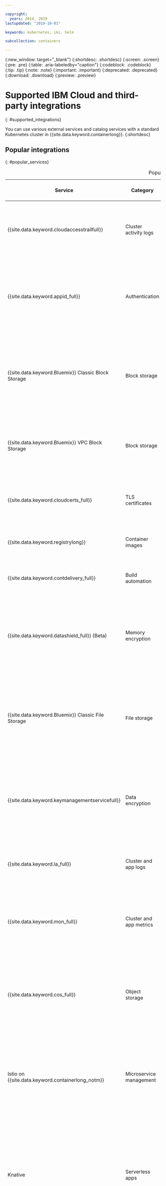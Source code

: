 ```yaml
---

copyright:
  years: 2014, 2019
lastupdated: "2019-10-01"

keywords: kubernetes, iks, helm

subcollection: containers

---
```


{:new_window: target="_blank"}
{:shortdesc: .shortdesc}
{:screen: .screen}
{:pre: .pre}
{:table: .aria-labeledby="caption"}
{:codeblock: .codeblock}
{:tip: .tip}
{:note: .note}
{:important: .important}
{:deprecated: .deprecated}
{:download: .download}
{:preview: .preview}


# Supported IBM Cloud and third-party integrations
{: #supported_integrations}

You can use various external services and catalog services with a standard Kubernetes cluster in {{site.data.keyword.containerlong}}.
{:shortdesc}

## Popular integrations
{: #popular_services}

<table summary="The table shows available services that you can add to your cluster and that are popular among {{site.data.keyword.containerlong_notm}} users. Rows are to be read from the left to right, with the name of the service in column one, and a description of the service in column two.">
<caption>Popular services</caption>
<thead>
<tr>
<th>Service</th>
<th>Category</th>
<th>Description</th>
<th>Classic</th>
<th>VPC on Classic</th>
</tr>
</thead>
<tbody>
<tr>
<td>{{site.data.keyword.cloudaccesstrailfull}}</td>
<td>Cluster activity logs</td>
<td>Monitor the administrative activity that is made in your cluster by analyzing logs through Grafana. For more information about the service, see the [Activity Tracker](/docs/services/cloud-activity-tracker?topic=cloud-activity-tracker-getting-started) documentation. For more information about the types of events that you can track, see [Activity Tracker events](/docs/containers?topic=containers-at_events).</td>
<td><img src="images/confirm.svg" width="32" alt="Feature available" style="width:32px;" /></td>
<td><img src="images/confirm.svg" width="32" alt="Feature available" style="width:32px;" /></td>
</tr>
<tr>
<td>{{site.data.keyword.appid_full}}</td>
<td>Authentication</td>
<td>Add a level of security to your apps with [{{site.data.keyword.appid_short}}](/docs/services/appid?topic=appid-getting-started) by requiring users to sign in. To authenticate web or API HTTP/HTTPS requests to your app, you can integrate {{site.data.keyword.appid_short_notm}} with your Ingress service by using the [{{site.data.keyword.appid_short_notm}} authentication Ingress annotation](/docs/containers?topic=containers-ingress_annotation#appid-auth).</td>
<td><img src="images/confirm.svg" width="32" alt="Feature available" style="width:32px;" /></td>
<td><img src="images/confirm.svg" width="32" alt="Feature available" style="width:32px;" /></td>
</tr>
<tr>
<td>{{site.data.keyword.Bluemix}} Classic Block Storage</td>
<td>Block storage</td>
<td>[{{site.data.keyword.cloud_notm}} Block Storage](/docs/infrastructure/BlockStorage?topic=BlockStorage-getting-started#getting-started) is persistent, high-performance iSCSI storage that you can add to your apps by using Kubernetes persistent volumes (PVs). Use block storage to deploy stateful apps in a single zone or as high-performance storage for single pods. For more information about how to provision block storage in your cluster, see [Storing data on {{site.data.keyword.cloud_notm}} Block Storage](/docs/containers?topic=containers-block_storage#block_storage)</td>
<td><img src="images/confirm.svg" width="32" alt="Feature available" style="width:32px;" /></td>
<td></td>
</tr>
<tr>
<td>{{site.data.keyword.Bluemix}} VPC Block Storage</td>
<td>Block storage</td>
<td>[Block Storage for VPC](/docs/vpc-on-classic-block-storage?topic=vpc-on-classic-block-storage-getting-started) provides hypervisor-mounted, high-performance data storage for your virtual server instances that you provision within a VPC on Classic cluster. For more information about how to provision VPC Block Storage in your cluster, see [Storing data on VPC Block Storage](/docs/containers?topic=containers-vpc-block)</td>
<td></td>
<td><img src="images/confirm.svg" width="32" alt="Feature available" style="width:32px;" /></td>
</tr>
<tr>
<td>{{site.data.keyword.cloudcerts_full}}</td>
<td>TLS certificates</td>
<td>You can use <a href="/docs/services/certificate-manager?topic=certificate-manager-getting-started#getting-started" target="_blank">{{site.data.keyword.cloudcerts_long}} <img src="../icons/launch-glyph.svg" alt="External link icon"></a> to store and manage SSL certificates for your apps. For more information, see <a href="https://www.ibm.com/cloud/blog/announcements/use-ibm-cloud-certificate-manager-ibm-cloud-container-service-deploy-custom-domain-tls-certificates" target="_blank">Use {{site.data.keyword.cloudcerts_long_notm}} with {{site.data.keyword.containerlong_notm}} to deploy custom domain TLS Certificates <img src="../icons/launch-glyph.svg" alt="External link icon"></a>. </td>
<td><img src="images/confirm.svg" width="32" alt="Feature available" style="width:32px;" /></td>
<td><img src="images/confirm.svg" width="32" alt="Feature available" style="width:32px;" /></td>
</tr>
<tr>
<td>{{site.data.keyword.registrylong}}</td>
<td>Container images</td>
<td>Set up your own secured Docker image repository where you can safely store and share images between cluster users. For more information, see the <a href="/docs/services/Registry?topic=registry-getting-started" target="_blank">{{site.data.keyword.registrylong}} documentation <img src="../icons/launch-glyph.svg" alt="External link icon"></a>.</td>
<td><img src="images/confirm.svg" width="32" alt="Feature available" style="width:32px;" /></td>
<td><img src="images/confirm.svg" width="32" alt="Feature available" style="width:32px;" /></td>
</tr>
<tr>
<td>{{site.data.keyword.contdelivery_full}}</td>
<td>Build automation</td>
<td>Automate your app builds and container deployments to Kubernetes clusters by using a toolchain. For more information about the setup, see the blog <a href="https://developer.ibm.com/recipes/tutorials/deploy-kubernetes-pods-to-the-bluemix-container-service-using-devops-pipelines/" target="_blank">Deploy Kubernetes pods to the {{site.data.keyword.containerlong_notm}} using DevOps Pipelines <img src="../icons/launch-glyph.svg" alt="External link icon"></a>. </td>
<td><img src="images/confirm.svg" width="32" alt="Feature available" style="width:32px;" /></td>
<td><img src="images/confirm.svg" width="32" alt="Feature available" style="width:32px;" /></td>
</tr>
<tr>
<td>{{site.data.keyword.datashield_full}} (Beta)</td>
<td>Memory encryption</td>
<td>You can use <a href="/docs/services/data-shield?topic=data-shield-getting-started#getting-started" target="_blank">{{site.data.keyword.datashield_short}} <img src="../icons/launch-glyph.svg" alt="External link icon"></a> to encrypt your data memory. {{site.data.keyword.datashield_short}} is integrated with Intel® Software Guard Extensions (SGX) and Fortanix® technology so that your {{site.data.keyword.cloud_notm}} container workload code and data are protected in use. The app code and data run in CPU-hardened enclaves, which are trusted areas of memory on the worker node that protect critical aspects of the app, which helps to keep the code and data confidential and unmodified.</td>
<td><img src="images/confirm.svg" width="32" alt="Feature available" style="width:32px;" /></td>
<td></td>
</tr>
<tr>
<td>{{site.data.keyword.Bluemix}} Classic File Storage</td>
<td>File storage</td>
<td>[{{site.data.keyword.cloud_notm}} Classic File Storage](/docs/infrastructure/FileStorage?topic=FileStorage-getting-started#getting-started) is persistent, fast, and flexible network-attached, NFS-based file storage that you can add to your apps by using Kubernetes persistent volumes. You can choose between predefined storage tiers with GB sizes and IOPS that meet the requirements of your workloads. For more information about how to provision file storage in your cluster, see [Storing data on {{site.data.keyword.cloud_notm}} File Storage](/docs/containers?topic=containers-file_storage#file_storage).</td>
<td><img src="images/confirm.svg" width="32" alt="Feature available" style="width:32px;" /></td>
<td></td>
</tr>
<tr>
<td>{{site.data.keyword.keymanagementservicefull}}</td>
<td>Data encryption</td>
<td>Encrypt the Kubernetes secrets that are in your cluster by enabling {{site.data.keyword.keymanagementserviceshort}}. Encrypting your Kubernetes secrets prevents unauthorized users from accessing sensitive cluster information.<br>To set up, see <a href="/docs/containers?topic=containers-encryption#keyprotect">Encrypting Kubernetes secrets by using {{site.data.keyword.keymanagementserviceshort}}</a>.<br>For more information, see the <a href="/docs/services/key-protect?topic=key-protect-getting-started-tutorial" target="_blank">{{site.data.keyword.keymanagementserviceshort}} documentation <img src="../icons/launch-glyph.svg" alt="External link icon"></a>.</td>
<td><img src="images/confirm.svg" width="32" alt="Feature available" style="width:32px;" /></td>
<td><img src="images/confirm.svg" width="32" alt="Feature available" style="width:32px;" /></td>
</tr>
<tr>
<td>{{site.data.keyword.la_full}}</td>
<td>Cluster and app logs</td>
<td>Add log management capabilities to your cluster by deploying LogDNA as a third-party service to your worker nodes to manage logs from your pod containers. For more information, see [Managing Kubernetes cluster logs with {{site.data.keyword.la_full_notm}}](/docs/services/Log-Analysis-with-LogDNA/tutorials?topic=LogDNA-kube#kube).</td>
<td><img src="images/confirm.svg" width="32" alt="Feature available" style="width:32px;" /></td>
<td><img src="images/confirm.svg" width="32" alt="Feature available" style="width:32px;" /></td>
</tr>
<tr>
<td>{{site.data.keyword.mon_full}}</td>
<td>Cluster and app metrics</td>
<td>Gain operational visibility into the performance and health of your apps by deploying Sysdig as a third-party service to your worker nodes to forward metrics to {{site.data.keyword.monitoringlong}}. For more information, see [Analyzing metrics for an app that is deployed in a Kubernetes cluster](/docs/services/Monitoring-with-Sysdig/tutorials?topic=Sysdig-kubernetes_cluster#kubernetes_cluster). </td>
<td><img src="images/confirm.svg" width="32" alt="Feature available" style="width:32px;" /></td>
<td><img src="images/confirm.svg" width="32" alt="Feature available" style="width:32px;" /></td>
</tr>
<tr>
<td>{{site.data.keyword.cos_full}}</td>
<td>Object storage</td>
<td>Data that is stored with {{site.data.keyword.cos_short}} is encrypted and dispersed across multiple geographic locations, and accessed over HTTP by using a REST API. You can use the [ibm-backup-restore image](/docs/services/RegistryImages/ibm-backup-restore?topic=RegistryImages-ibmbackup_restore_starter) to configure the service to make one-time or scheduled backups for data in your clusters. For more information about the service, see the <a href="/docs/services/cloud-object-storage?topic=cloud-object-storage-getting-started" target="_blank">{{site.data.keyword.cos_short}} documentation <img src="../icons/launch-glyph.svg" alt="External link icon"></a>.</td>
<td><img src="images/confirm.svg" width="32" alt="Feature available" style="width:32px;" /></td>
<td></td>
</tr>
<tr>
<td>Istio on {{site.data.keyword.containerlong_notm}}</td>
<td>Microservice management</td>
<td><a href="https://www.ibm.com/cloud/istio" target="_blank">Istio <img src="../icons/launch-glyph.svg" alt="External link icon"></a> is an open source service that gives developers a way to connect, secure, manage, and monitor a network of microservices, also known a service mesh, on cloud orchestration platforms. Istio on {{site.data.keyword.containerlong}} provides a one-step installation of Istio into your cluster through a managed add-on. With one click, you can get all Istio core components, additional tracing, monitoring, and visualization, and the BookInfo sample app up and running. To get started, see [Using the managed Istio add-on (beta)](/docs/containers?topic=containers-istio).</td>
<td><img src="images/confirm.svg" width="32" alt="Feature available" style="width:32px;" /></td>
<td><img src="images/confirm.svg" width="32" alt="Feature available" style="width:32px;" /></td>
</tr>
<tr>
<td>Knative</td>
<td>Serverless apps</td>
<td>[Knative ![External link icon](../icons/launch-glyph.svg "External link icon")](https://github.com/knative/docs) is an open source platform that was developed by IBM, Google, Pivotal, Red Hat, Cisco, and others with the goal of extending the capabilities of Kubernetes to help you create modern, source-centric containerized, and serverless apps on top of your Kubernetes cluster. The platform uses a consistent approach across programming languages and frameworks to abstract the operational burden of building, deploying, and managing workloads in Kubernetes so that developers can focus on what matters most to them: the source code. For more information, see [Deploying serverless apps with Knative](/docs/containers?topic=containers-serverless-apps-knative). </td>
<td><img src="images/confirm.svg" width="32" alt="Feature available" style="width:32px;" /></td>
<td><img src="images/confirm.svg" width="32" alt="Feature available" style="width:32px;" /></td>
</tr>
<tr>
<td>Portworx</td>
<td>Storage for stateful apps</td>
<td>[Portworx ![External link icon](../icons/launch-glyph.svg "External link icon")](https://portworx.com/products/introduction/) is a highly available software-defined storage solution that you can use to manage persistent storage for your containerized databases and other stateful apps, or to share data between pods across multiple zones. You can install Portworx with a Helm chart and provision storage for your apps by using Kubernetes persistent volumes. For more information about how to set up Portworx in your cluster, see [Storing data on software-defined storage (SDS) with Portworx](/docs/containers?topic=containers-portworx#portworx).</td>
<td><img src="images/confirm.svg" width="32" alt="Feature available" style="width:32px;" /></td>
<td></td>
</tr>
<tr>
<td>Razee</td>
<td>Deployment automation</td>
<td>[Razee ![External link icon](../icons/launch-glyph.svg "External link icon")](https://razee.io/) is an open-source project that automates and manages the deployment of Kubernetes resources across clusters, environments, and cloud providers, and helps you to visualize deployment information for your resources so that you can monitor the rollout process and find deployment issues more quickly. For more information about Razee and how to set up Razee in your cluster to automate your deployment process, see the [Razee documentation ![External link icon](../icons/launch-glyph.svg "External link icon")](https://github.com/razee-io/Razee).</td>
<td><img src="images/confirm.svg" width="32" alt="Feature available" style="width:32px;" /></td>
<td><img src="images/confirm.svg" width="32" alt="Feature available" style="width:32px;" /></td>
</tr>
</tbody>
</table>

<br />


## DevOps services
{: #devops_services}

<table summary="The table shows available services that you can add to your cluster to add extra DevOps capabilities. Rows are to be read from the left to right, with the name of the service in column one, and a description of the service in column two.">
<caption>DevOps services</caption>
<thead>
<tr>
<th>Service</th>
<th>Description</th>
<th>Classic</th>
<th>VPC on Classic </th>
</tr>
</thead>
<tbody>
<tr>
<td>{{site.data.keyword.cfee_full_notm}}</td>
<td>Deploy and manage your own Cloud Foundry platform on top of a Kubernetes cluster to develop, package, deploy, and manage cloud-native apps, and leverage the {{site.data.keyword.cloud_notm}} ecosystem to bind additional services to your apps. When you create an {{site.data.keyword.cfee_full_notm}} instance, you must configure your Kubernetes cluster by choosing the flavor and VLANs for your worker nodes. Your cluster is then provisioned with {{site.data.keyword.containerlong_notm}} and {{site.data.keyword.cfee_full_notm}} is automatically deployed to your cluster. For more information about how to set up {{site.data.keyword.cfee_full_notm}}, see the [Getting started tutorial](/docs/cloud-foundry?topic=cloud-foundry-getting-started#getting-started). </td>
 <td><img src="images/confirm.svg" width="32" alt="Feature available" style="width:32px;" /></td>
<td></td>
</tr>
<tr>
<td>Codeship</td>
<td>You can use <a href="https://codeship.com" target="_blank">Codeship <img src="../icons/launch-glyph.svg" alt="External link icon"></a> for the continuous integration and delivery of containers. For more information, see <a href="https://www.ibm.com/cloud/blog/using-codeship-pro-deploy-workloads-ibm-container-service" target="_blank">Using Codeship Pro To Deploy Workloads to {{site.data.keyword.containerlong_notm}} <img src="../icons/launch-glyph.svg" alt="External link icon"></a>. </td>
 <td><img src="images/confirm.svg" width="32" alt="Feature available" style="width:32px;" /></td>
<td><img src="images/confirm.svg" width="32" alt="Feature available" style="width:32px;" /></td>
</tr>
<tr>
<td>Grafeas</td>
<td>[Grafeas ![External link icon](../icons/launch-glyph.svg "External link icon")](https://grafeas.io) is an open source CI/CD service that provides a common way for how to retrieve, store, and exchange metadata during the software supply chain process. For example, if you integrate Grafeas into your app build process, Grafeas can store information about the initiator of the build request, vulnerability scan results, and quality assurance sign-off so that you can make an informed decision if an app can be deployed to production. You can use this metadata in audits or to prove compliance for your software supply chain. </td>
 <td><img src="images/confirm.svg" width="32" alt="Feature available" style="width:32px;" /></td>
<td><img src="images/confirm.svg" width="32" alt="Feature available" style="width:32px;" /></td>
</tr>
<tr>
<td>Helm</td>
<td> <a href="https://helm.sh" target="_blank">Helm <img src="../icons/launch-glyph.svg" alt="External link icon"></a> is a Kubernetes package manager. You can create new Helm charts or use preexisting Helm charts to define, install, and upgrade complex Kubernetes applications that run in {{site.data.keyword.containerlong_notm}} clusters. <p>For more information, see [Setting up Helm in {{site.data.keyword.containerlong_notm}}](/docs/containers?topic=containers-helm).</p></td>
 <td><img src="images/confirm.svg" width="32" alt="Feature available" style="width:32px;" /></td>
<td><img src="images/confirm.svg" width="32" alt="Feature available" style="width:32px;" /></td>
</tr>
<tr>
<td>{{site.data.keyword.contdelivery_full}}</td>
<td>Automate your app builds and container deployments to Kubernetes clusters by using a toolchain. For more information about the setup, see the blog <a href="https://developer.ibm.com/recipes/tutorials/deploy-kubernetes-pods-to-the-bluemix-container-service-using-devops-pipelines/" target="_blank">Deploy Kubernetes pods to the {{site.data.keyword.containerlong_notm}} using DevOps Pipelines <img src="../icons/launch-glyph.svg" alt="External link icon"></a>. </td>
 <td><img src="images/confirm.svg" width="32" alt="Feature available" style="width:32px;" /></td>
<td><img src="images/confirm.svg" width="32" alt="Feature available" style="width:32px;" /></td>
</tr>
<tr>
<td>Istio on {{site.data.keyword.containerlong_notm}}</td>
<td><a href="https://www.ibm.com/cloud/istio" target="_blank">Istio <img src="../icons/launch-glyph.svg" alt="External link icon"></a> is an open source service that gives developers a way to connect, secure, manage, and monitor a network of microservices, also known a service mesh, on cloud orchestration platforms. Istio on {{site.data.keyword.containerlong}} provides a one-step installation of Istio into your cluster through a managed add-on. With one click, you can get all Istio core components, additional tracing, monitoring, and visualization, and the BookInfo sample app up and running. To get started, see [Using the managed Istio add-on (beta)](/docs/containers?topic=containers-istio).</td>
 <td><img src="images/confirm.svg" width="32" alt="Feature available" style="width:32px;" /></td>
<td><img src="images/confirm.svg" width="32" alt="Feature available" style="width:32px;" /></td>
</tr>

<tr>
<td>Knative</td>
<td>[Knative ![External link icon](../icons/launch-glyph.svg "External link icon")](https://github.com/knative/docs) is an open source platform that was developed by IBM, Google, Pivotal, Red Hat, Cisco, and others with the goal of extending the capabilities of Kubernetes to help you create modern, source-centric containerized, and serverless apps on top of your Kubernetes cluster. The platform uses a consistent approach across programming languages and frameworks to abstract the operational burden of building, deploying, and managing workloads in Kubernetes so that developers can focus on what matters most to them: the source code. For more information, see [Deploying serverless apps with Knative](/docs/containers?topic=containers-serverless-apps-knative). </td>
 <td><img src="images/confirm.svg" width="32" alt="Feature available" style="width:32px;" /></td>
<td><img src="images/confirm.svg" width="32" alt="Feature available" style="width:32px;" /></td>
</tr>
<tr>
<td>Razee</td>
<td>[Razee ![External link icon](../icons/launch-glyph.svg "External link icon")](https://razee.io/) is an open-source project that automates and manages the deployment of Kubernetes resources across clusters, environments, and cloud providers, and helps you to visualize deployment information for your resources so that you can monitor the rollout process and find deployment issues more quickly. For more information about Razee and how to set up Razee in your cluster to automate your deployment process, see the [Razee documentation ![External link icon](../icons/launch-glyph.svg "External link icon")](https://github.com/razee-io/Razee).</td>
 <td><img src="images/confirm.svg" width="32" alt="Feature available" style="width:32px;" /></td>
<td><img src="images/confirm.svg" width="32" alt="Feature available" style="width:32px;" /></td>
</tr>
</tbody>
</table>

<br />


## Hybrid cloud services
{: #hybrid_cloud_services}

<table summary="The table shows available services that you can use to connect your cluster to on-premises data centers. Rows are to be read from the left to right, with the name of the service in column one, and a description of the service in column two.">
<caption>Hybrid cloud services</caption>
<thead>
<tr>
<th>Service</th>
<th>Description</th>
<th>Classic</th>
<th>VPC on Classic </th>
</tr>
</thead>
<tbody>
  <tr>
    <td>{{site.data.keyword.BluDirectLink}}</td>
    <td>With [{{site.data.keyword.cloud_notm}} Direct Link](/docs/infrastructure/direct-link?topic=direct-link-about-ibm-cloud-direct-link), you can create a direct, private connection between your remote network environments and {{site.data.keyword.containerlong_notm}} without routing over the public internet. The {{site.data.keyword.cloud_notm}} Direct Link offerings are useful when you must implement hybrid workloads, cross-provider workloads, large or frequent data transfers, or private workloads. To choose an {{site.data.keyword.cloud_notm}} Direct Link offering and set up an {{site.data.keyword.cloud_notm}} Direct Link connection, see [Get Started with {{site.data.keyword.cloud_notm}} Direct Link](/docs/infrastructure/direct-link?topic=direct-link-get-started-with-ibm-cloud-direct-link#how-do-i-know-which-type-of-ibm-cloud-direct-link-i-need-) in the {{site.data.keyword.cloud_notm}} Direct Link documentation.</td>
 <td><img src="images/confirm.svg" width="32" alt="Feature available" style="width:32px;" /></td>
<td></td>
  </tr>
<tr>
  <td>strongSwan IPSec VPN Service</td>
  <td>Set up a [strongSwan IPSec VPN service ![External link icon](../icons/launch-glyph.svg "External link icon")](https://www.strongswan.org/about.html) that securely connects your Kubernetes cluster with an on-premises network. The strongSwan IPSec VPN service provides a secure end-to-end communication channel over the internet that is based on the industry-standard Internet Protocol Security (IPSec) protocol suite. To set up a secure connection between your cluster and an on-premises network, [configure and deploy the strongSwan IPSec VPN service](/docs/containers?topic=containers-vpn#vpn-setup) directly in a pod in your cluster.</td>
<td><img src="images/confirm.svg" width="32" alt="Feature available" style="width:32px;" /></td>
<td></td>
  </tr>
  </tbody>
  </table>

<br />


## Logging and monitoring services
{: #health_services}
<table summary="The table shows available services that you can add to your cluster to add extra logging and monitoring capabilities. Rows are to be read from the left to right, with the name of the service in column one, and a description of the service in column two.">
<caption>Logging and monitoring services</caption>
<thead>
<tr>
<th>Service</th>
<th>Description</th>
<th>Classic</th>
<th>VPC on Classic </th>
</tr>
</thead>
<tbody>
<tr>
<td>CoScale</td>
<td>Monitor worker nodes, containers, replica sets, replication controllers, and services with <a href="https://www.newrelic.com/coscale" target="_blank">CoScale <img src="../icons/launch-glyph.svg" alt="External link icon"></a>. For more information, see <a href="https://www.ibm.com/blogs/cloud-archive/2017/06/monitoring-ibm-bluemix-container-service-coscale/" target="_blank">Monitoring {{site.data.keyword.containerlong_notm}} with CoScale <img src="../icons/launch-glyph.svg" alt="External link icon"></a>. </td>
<td><img src="images/confirm.svg" width="32" alt="Feature available" style="width:32px;" /></td>
<td><img src="images/confirm.svg" width="32" alt="Feature available" style="width:32px;" /></td>
</tr>
<tr>
<td>Datadog</td>
<td>Monitor your cluster and view infrastructure and application performance metrics with <a href="https://www.datadoghq.com/" target="_blank">Datadog <img src="../icons/launch-glyph.svg" alt="External link icon"></a>. For more information, see <a href="https://www.ibm.com/blogs/cloud-archive/2017/07/monitoring-ibm-bluemix-container-service-datadog/" target="_blank">Monitoring {{site.data.keyword.containerlong_notm}} with Datadog <img src="../icons/launch-glyph.svg" alt="External link icon"></a>. </td>
<td><img src="images/confirm.svg" width="32" alt="Feature available" style="width:32px;" /></td>
<td><img src="images/confirm.svg" width="32" alt="Feature available" style="width:32px;" /></td>
</tr>
<tr>
<td>{{site.data.keyword.cloudaccesstrailfull}}</td>
<td>Monitor the administrative activity that is made in your cluster by analyzing logs through Grafana. For more information about the service, see the [Activity Tracker](/docs/services/cloud-activity-tracker?topic=cloud-activity-tracker-getting-started) documentation. For more information about the types of events that you can track, see [Activity Tracker events](/docs/containers?topic=containers-at_events).</td>
<td><img src="images/confirm.svg" width="32" alt="Feature available" style="width:32px;" /></td>
<td><img src="images/confirm.svg" width="32" alt="Feature available" style="width:32px;" /></td>
</tr>
<tr>
<td>{{site.data.keyword.la_full_notm}}</td>
<td>Add log management capabilities to your cluster by deploying LogDNA as a third-party service to your worker nodes to manage logs from your pod containers. For more information, see [Managing Kubernetes cluster logs with {{site.data.keyword.la_full_notm}}](/docs/services/Log-Analysis-with-LogDNA/tutorials?topic=LogDNA-kube#kube).</td>
<td><img src="images/confirm.svg" width="32" alt="Feature available" style="width:32px;" /></td>
<td><img src="images/confirm.svg" width="32" alt="Feature available" style="width:32px;" /></td>
</tr>
<tr>
<td>{{site.data.keyword.mon_full_notm}}</td>
<td>Gain operational visibility into the performance and health of your apps by deploying Sysdig as a third-party service to your worker nodes to forward metrics to {{site.data.keyword.monitoringlong}}. For more information, see [Analyzing metrics for an app that is deployed in a Kubernetes cluster](/docs/services/Monitoring-with-Sysdig/tutorials?topic=Sysdig-kubernetes_cluster#kubernetes_cluster). </td>
<td><img src="images/confirm.svg" width="32" alt="Feature available" style="width:32px;" /></td>
<td><img src="images/confirm.svg" width="32" alt="Feature available" style="width:32px;" /></td>
</tr>
<tr>
<td>Instana</td>
<td> <a href="https://www.instana.com/" target="_blank">Instana <img src="../icons/launch-glyph.svg" alt="External link icon"></a> provides infrastructure and app performance monitoring with a GUI that automatically discovers and maps your apps. Instana captures every request to your apps, which you can use to troubleshoot and perform root cause analysis to prevent the problems from happening again. Check out the blog post about <a href="https://www.instana.com/blog/precise-visibility-applications-ibm-bluemix-container-service/" target="_blank">deploying Instana in {{site.data.keyword.containerlong_notm}} <img src="../icons/launch-glyph.svg" alt="External link icon"></a> to learn more.</td>
<td><img src="images/confirm.svg" width="32" alt="Feature available" style="width:32px;" /></td>
<td><img src="images/confirm.svg" width="32" alt="Feature available" style="width:32px;" /></td>
</tr>
<tr>
<td>Prometheus</td>
<td>Prometheus is an open source monitoring, logging, and alerting tool that was designed for Kubernetes. Prometheus retrieves detailed information about the cluster, worker nodes, and deployment health based on Kubernetes logging information. CPU, memory, I/O, and network activity is collected for each container that runs in a cluster. You can use the collected data in custom queries or alerts to monitor performance and workloads in your cluster.

<p>To use Prometheus, follow the <a href="https://github.com/coreos/prometheus-operator/tree/master/contrib/kube-prometheus" target="_blank">CoreOS instructions <img src="../icons/launch-glyph.svg" alt="External link icon"></a>.</p>
</td>
<td><img src="images/confirm.svg" width="32" alt="Feature available" style="width:32px;" /></td>
<td><img src="images/confirm.svg" width="32" alt="Feature available" style="width:32px;" /></td>
</tr>
<tr>
<td>Sematext</td>
<td>View metrics and logs for your containerized applications by using <a href="https://sematext.com/" target="_blank">Sematext <img src="../icons/launch-glyph.svg" alt="External link icon"></a>. For more information, see <a href="https://www.ibm.com/cloud/blog/monitoring-logging-ibm-bluemix-container-service-sematext" target="_blank">Monitoring and logging for containers with Sematext <img src="../icons/launch-glyph.svg" alt="External link icon"></a>. </td>
<td><img src="images/confirm.svg" width="32" alt="Feature available" style="width:32px;" /></td>
<td><img src="images/confirm.svg" width="32" alt="Feature available" style="width:32px;" /></td>
</tr>
<tr>
<td>Splunk</td>
<td>Import and search your Kubernetes logging, object, and metrics data in Splunk by using Splunk Connect for Kubernetes. Splunk Connect for Kubernetes is a collection of Helm charts that deploy a Splunk-supported deployment of Fluentd to your Kubernetes cluster, a Splunk-built Fluentd HTTP Event Collector (HEC) plug-in to send logs and metadata, and a metrics deployment that captures your cluster metrics. For more information, see <a href="https://www.ibm.com/cloud/blog/solving-business-problems-with-splunk-on-ibm-cloud-kubernetes-service" target="_blank">Solving Business Problems with Splunk on {{site.data.keyword.containerlong_notm}} <img src="../icons/launch-glyph.svg" alt="External link icon"></a>.</td>
<td><img src="images/confirm.svg" width="32" alt="Feature available" style="width:32px;" /></td>
<td><img src="images/confirm.svg" width="32" alt="Feature available" style="width:32px;" /></td>
</tr>
<tr>
<td>Weave Scope</td>
<td>[Weave Scope ![External link icon](../icons/launch-glyph.svg "External link icon")](https://www.weave.works/oss/scope/) provides a visual diagram of your resources within a Kubernetes cluster, including services, pods, containers, processes, nodes, and more. Weave Scope provides interactive metrics for CPU and memory and also provides tools to tail and exec into a container.</td>
<td><img src="images/confirm.svg" width="32" alt="Feature available" style="width:32px;" /></td>
<td><img src="images/confirm.svg" width="32" alt="Feature available" style="width:32px;" /></td>
</tr>
</tbody>
</table>

<br />



## Security services
{: #security_services}

Want a comprehensive view of how to integrate {{site.data.keyword.cloud_notm}} security services with your cluster? Check out the [Apply end-to-end security to a cloud application tutorial](/docs/tutorials?topic=solution-tutorials-cloud-e2e-security).
{: shortdesc}

<table summary="The table shows available services that you can add to your cluster to add extra security capabilities. Rows are to be read from the left to right, with the name of the service in column one, and a description of the service in column two.">
<caption>Security services</caption>
<thead>
<tr>
<th>Service</th>
<th>Description</th>
  <th>Classic</th>
  <th>VPC on Classic </th>
</tr>
</thead>
<tbody>
  <tr>
    <td>{{site.data.keyword.appid_full}}</td>
    <td>Add a level of security to your apps with [{{site.data.keyword.appid_short}}](/docs/services/appid?topic=appid-getting-started) by requiring users to sign in. To authenticate web or API HTTP/HTTPS requests to your app, you can integrate {{site.data.keyword.appid_short_notm}} with your Ingress service by using the [{{site.data.keyword.appid_short_notm}} authentication Ingress annotation](/docs/containers?topic=containers-ingress_annotation#appid-auth).</td>
<td><img src="images/confirm.svg" width="32" alt="Feature available" style="width:32px;" /></td>
<td><img src="images/confirm.svg" width="32" alt="Feature available" style="width:32px;" /></td>
  </tr>
<tr>
<td>Aqua Security</td>
  <td>As a supplement to <a href="/docs/services/va?topic=va-va_index" target="_blank">Vulnerability Advisor</a>, you can use <a href="https://www.aquasec.com/" target="_blank">Aqua Security <img src="../icons/launch-glyph.svg" alt="External link icon"></a> to improve the security of container deployments by reducing what your app is allowed to do. For more information, see <a href="https://blog.aquasec.com/securing-container-deployments-on-bluemix-with-aqua-security" target="_blank">Securing container deployments on {{site.data.keyword.cloud_notm}} with Aqua Security <img src="../icons/launch-glyph.svg" alt="External link icon"></a>. </td>
<td><img src="images/confirm.svg" width="32" alt="Feature available" style="width:32px;" /></td>
<td><img src="images/confirm.svg" width="32" alt="Feature available" style="width:32px;" /></td>
</tr>
<tr>
<td>{{site.data.keyword.cloudcerts_full}}</td>
<td>You can use <a href="/docs/services/certificate-manager?topic=certificate-manager-getting-started#getting-started" target="_blank">{{site.data.keyword.cloudcerts_long}} <img src="../icons/launch-glyph.svg" alt="External link icon"></a> to store and manage SSL certificates for your apps. For more information, see <a href="https://www.ibm.com/cloud/blog/announcements/use-ibm-cloud-certificate-manager-ibm-cloud-container-service-deploy-custom-domain-tls-certificates" target="_blank">Use {{site.data.keyword.cloudcerts_long_notm}} with {{site.data.keyword.containerlong_notm}} to deploy custom domain TLS Certificates <img src="../icons/launch-glyph.svg" alt="External link icon"></a>. </td>
<td><img src="images/confirm.svg" width="32" alt="Feature available" style="width:32px;" /></td>
<td><img src="images/confirm.svg" width="32" alt="Feature available" style="width:32px;" /></td>
</tr>
<tr>
  <td>{{site.data.keyword.datashield_full}} (Beta)</td>
  <td>You can use <a href="/docs/services/data-shield?topic=data-shield-getting-started#getting-started" target="_blank">{{site.data.keyword.datashield_short}} <img src="../icons/launch-glyph.svg" alt="External link icon"></a> to encrypt your data memory. {{site.data.keyword.datashield_short}} is integrated with Intel® Software Guard Extensions (SGX) and Fortanix® technology so that your {{site.data.keyword.cloud_notm}} container workload code and data are protected in use. The app code and data run in CPU-hardened enclaves, which are trusted areas of memory on the worker node that protect critical aspects of the app, which helps to keep the code and data confidential and unmodified.</td>
<td><img src="images/confirm.svg" width="32" alt="Feature available" style="width:32px;" /></td>
<td></td>
</tr>
<tr>
  <td>{{site.data.keyword.registrylong}}</td>
  <td>Set up your own secured Docker image repository where you can safely store and share images between cluster users. For more information, see the <a href="/docs/services/Registry?topic=registry-getting-started" target="_blank">{{site.data.keyword.registrylong}} documentation <img src="../icons/launch-glyph.svg" alt="External link icon"></a>.</td>
<td><img src="images/confirm.svg" width="32" alt="Feature available" style="width:32px;" /></td>
<td><img src="images/confirm.svg" width="32" alt="Feature available" style="width:32px;" /></td>
</tr>
<tr>
  <td>{{site.data.keyword.keymanagementservicefull}}</td>
  <td>Encrypt the Kubernetes secrets that are in your cluster by enabling {{site.data.keyword.keymanagementserviceshort}}. Encrypting your Kubernetes secrets prevents unauthorized users from accessing sensitive cluster information.<br>To set up, see <a href="/docs/containers?topic=containers-encryption#keyprotect">Encrypting Kubernetes secrets by using {{site.data.keyword.keymanagementserviceshort}}</a>.<br>For more information, see the <a href="/docs/services/key-protect?topic=key-protect-getting-started-tutorial" target="_blank">{{site.data.keyword.keymanagementserviceshort}} documentation <img src="../icons/launch-glyph.svg" alt="External link icon"></a>.</td>
<td><img src="images/confirm.svg" width="32" alt="Feature available" style="width:32px;" /></td>
<td><img src="images/confirm.svg" width="32" alt="Feature available" style="width:32px;" /></td>
</tr>
<tr>
<td>NeuVector</td>
<td>Protect containers with a cloud-native firewall by using <a href="https://neuvector.com/" target="_blank">NeuVector <img src="../icons/launch-glyph.svg" alt="External link icon"></a>. For more information, see <a href="https://www.ibm.com/us-en/marketplace/neuvector-container-security" target="_blank">NeuVector Container Security <img src="../icons/launch-glyph.svg" alt="External link icon"></a>. </td>
<td><img src="images/confirm.svg" width="32" alt="Feature available" style="width:32px;" /></td>
<td><img src="images/confirm.svg" width="32" alt="Feature available" style="width:32px;" /></td>
</tr>
<tr>
<td>Twistlock</td>
<td>As a supplement to <a href="/docs/services/va?topic=va-va_index" target="_blank">Vulnerability Advisor</a>, you can use <a href="https://www.twistlock.com/" target="_blank">Twistlock <img src="../icons/launch-glyph.svg" alt="External link icon"></a> to manage firewalls, threat protection, and incident response. For more information, see <a href="https://www.ibm.com/blogs/cloud-archive/2017/07/twistlock-ibm-bluemix-container-service/" target="_blank">Twistlock on {{site.data.keyword.containerlong_notm}} <img src="../icons/launch-glyph.svg" alt="External link icon"></a>. </td>
<td><img src="images/confirm.svg" width="32" alt="Feature available" style="width:32px;" /></td>
<td><img src="images/confirm.svg" width="32" alt="Feature available" style="width:32px;" /></td>
</tr>
</tbody>
</table>

<br />



## Storage services
{: #storage_services}
<table summary="The table shows available services that you can add to your cluster to add persistent storage capabilities. Rows are to be read from the left to right, with the name of the service in column one, and a description of the service in column two.">
<caption>Storage services</caption>
<thead>
<tr>
<th>Service</th>
<th>Description</th>
<th>Classic</th>
<th>VPC on Classic </th>
</tr>
</thead>
<tbody>
<tr>
  <td>Heptio Velero</td>
  <td>You can use <a href="https://github.com/heptio/velero" target="_blank">Heptio Velero <img src="../icons/launch-glyph.svg" alt="External link icon"></a> to back up and restore cluster resources and persistent volumes. For more information, see the Heptio Velero <a href="https://github.com/heptio/velero/blob/release-0.9/docs/use-cases.md" target="_blank">Use cases for disaster recovery and cluster migration <img src="../icons/launch-glyph.svg" alt="External link icon"></a>.</td>
<td><img src="images/confirm.svg" width="32" alt="Feature available" style="width:32px;" /></td>
<td><img src="images/confirm.svg" width="32" alt="Feature available" style="width:32px;" /></td>
</tr>
<tr>
  <td>{{site.data.keyword.cloud_notm}} Classic Block Storage</td>
  <td>[{{site.data.keyword.cloud_notm}} Classic Block Storage](/docs/infrastructure/BlockStorage?topic=BlockStorage-getting-started#getting-started) is persistent, high-performance iSCSI storage that you can add to your apps by using Kubernetes persistent volumes (PVs). Use block storage to deploy stateful apps in a single zone or as high-performance storage for single pods. For more information about how to provision block storage in your cluster, see [Storing data on {{site.data.keyword.cloud_notm}} Block Storage](/docs/containers?topic=containers-block_storage#block_storage)</td>
<td><img src="images/confirm.svg" width="32" alt="Feature available" style="width:32px;" /></td>
<td></td>
  </tr>
<tr>
<td>{{site.data.keyword.Bluemix}} VPC Block Storage</td>
<td>[Block Storage for VPC](/docs/vpc-on-classic-block-storage?topic=vpc-on-classic-block-storage-getting-started) provides hypervisor-mounted, high-performance data storage for your virtual server instances that you provision within a VPC on Classic cluster. For more information about how to provision VPC Block Storage in your cluster, see [Storing data on VPC Block Storage](/docs/containers?topic=containers-vpc-block)</td>
<td></td>
<td><img src="images/confirm.svg" width="32" alt="Feature available" style="width:32px;" /></td>
</tr>
<tr>
  <td>{{site.data.keyword.cos_full}}</td>
  <td>Data that is stored with {{site.data.keyword.cos_short}} is encrypted and dispersed across multiple geographic locations, and accessed over HTTP by using a REST API. You can use the [ibm-backup-restore image](/docs/services/RegistryImages/ibm-backup-restore?topic=RegistryImages-ibmbackup_restore_starter) to configure the service to make one-time or scheduled backups for data in your clusters. For more information about the service, see the <a href="/docs/services/cloud-object-storage?topic=cloud-object-storage-getting-started" target="_blank">{{site.data.keyword.cos_short}} documentation <img src="../icons/launch-glyph.svg" alt="External link icon"></a>.</td>
<td><img src="images/confirm.svg" width="32" alt="Feature available" style="width:32px;" /></td>
<td></td>
</tr>
  <tr>
  <td>{{site.data.keyword.cloud_notm}} Classic File Storage</td>
  <td>[{{site.data.keyword.cloud_notm}} Classic File Storage](/docs/infrastructure/FileStorage?topic=FileStorage-getting-started#getting-started) is persistent, fast, and flexible network-attached, NFS-based file storage that you can add to your apps by using Kubernetes persistent volumes. You can choose between predefined storage tiers with GB sizes and IOPS that meet the requirements of your workloads. For more information about how to provision file storage in your cluster, see [Storing data on {{site.data.keyword.cloud_notm}} File Storage](/docs/containers?topic=containers-file_storage#file_storage).</td>
<td><img src="images/confirm.svg" width="32" alt="Feature available" style="width:32px;" /></td>
<td></td>
  </tr>
  <tr>
    <td>Portworx</td>
    <td>[Portworx ![External link icon](../icons/launch-glyph.svg "External link icon")](https://portworx.com/products/introduction/) is a highly available software-defined storage solution that you can use to manage persistent storage for your containerized databases and other stateful apps, or to share data between pods across multiple zones. You can install Portworx with a Helm chart and provision storage for your apps by using Kubernetes persistent volumes. For more information about how to set up Portworx in your cluster, see [Storing data on software-defined storage (SDS) with Portworx](/docs/containers?topic=containers-portworx#portworx).</td>
<td><img src="images/confirm.svg" width="32" alt="Feature available" style="width:32px;" /></td>
<td></td>
</tr>
</tbody>
</table>

<br />


## Database services
{: #database_services}

<table summary="The table shows available services that you can add to your cluster to add database capabilities. Rows are to be read from the left to right, with the name of the service in column one, and a description of the service in column two.">
<caption>Database services</caption>
<thead>
<tr>
<th>Service</th>
<th>Description</th>
<th>Classic</th>
<th>VPC on Classic</th>
</tr>
</thead>
<tbody>
  <tr>
    <td>{{site.data.keyword.blockchainfull_notm}} Platform 2.0 beta</td>
    <td>Deploy and manage your own {{site.data.keyword.blockchainfull_notm}} Platform on {{site.data.keyword.containerlong_notm}}. With {{site.data.keyword.blockchainfull_notm}} Platform 2.0, you can host {{site.data.keyword.blockchainfull_notm}} networks or create organizations that can join other {{site.data.keyword.blockchainfull_notm}} 2.0 networks. For more information about how to set up {{site.data.keyword.blockchainfull_notm}} in {{site.data.keyword.containerlong_notm}}, see [About {{site.data.keyword.blockchainfull_notm}} Platform free 2.0 beta](/docs/services/blockchain?topic=blockchain-ibp-console-overview#ibp-console-overview).</td>
<td><img src="images/confirm.svg" width="32" alt="Feature available" style="width:32px;" /></td>
<td></td>
  </tr>
<tr>
  <td>Cloud databases</td>
  <td>You can choose between various {{site.data.keyword.cloud_notm}} database services, such as {{site.data.keyword.composeForMongoDB_full}} or {{site.data.keyword.cloudantfull}} to deploy highly available and scalable database solutions in your cluster. For a list of available cloud databases, see the [{{site.data.keyword.cloud_notm}} catalog ![External link icon](../icons/launch-glyph.svg "External link icon")](https://cloud.ibm.com/catalog?category=databases).  </td>
<td><img src="images/confirm.svg" width="32" alt="Feature available" style="width:32px;" /></td>
<td><img src="images/confirm.svg" width="32" alt="Feature available" style="width:32px;" /></td>
  </tr>
  </tbody>
  </table>
